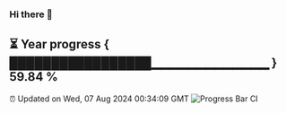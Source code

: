 ### Hi there 👋
⏳ Year progress { █████████████████▁▁▁▁▁▁▁▁▁▁▁▁▁ } 59.84 %
---
⏰ Updated on Wed, 07 Aug 2024 00:34:09 GMT
![Progress Bar CI](https://github.com/Moyi321/Moyi321/workflows/Progress%20Bar%20CI/badge.svg)
